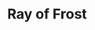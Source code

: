 ---
title: "Ray of Frost"

spell:
  schools:
    - name:        "Evocation"
      subschools:  []
      descriptors: ["Cold"]
  classes:
    - name:  "Sorcerer/Wizard"
      abbr:  "Sor/Wiz"
      level: 0
  components:         [V, S]
  castingTime:        "1 standard action"
  range:              "Close (25 ft. + 5 ft./2 levels)"
  effect:             "Ray"
  duration:           "Instantaneous"
  savingThrow:        "None"
  spellResistance:    "Yes"
  description:        |
    A ray of freezing air and ice projects from your pointing finger. You must succeed on a ranged touch attack with the ray to deal damage to a target. The ray deals {% die_roll 1 3 0 %} points of cold damage.
---